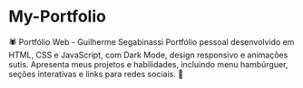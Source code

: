 # My-Portfolio
🕷️ Portfólio Web - Guilherme Segabinassi  Portfólio pessoal desenvolvido em HTML, CSS e JavaScript, com Dark Mode, design responsivo e animações sutis. Apresenta meus projetos e habilidades, incluindo menu hambúrguer, seções interativas e links para redes sociais. 🚀
